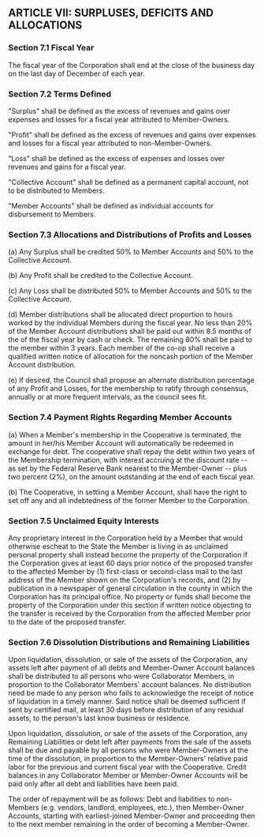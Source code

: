 ## ARTICLE VII:  SURPLUSES, DEFICITS AND ALLOCATIONS

### Section 7.1  Fiscal Year

The fiscal year of the Corporation shall end at the close
of the business day on the last day of December of each year.

### Section 7.2 Terms Defined

"Surplus" shall be defined as the excess of revenues and gains
over expenses and losses for a fiscal year attributed to
Member-Owners.

"Profit" shall be defined as the excess of revenues and gains
over expenses and losses for a fiscal year attributed to
non-Member-Owners.

“Loss” shall be defined as the excess of expenses and losses
over revenues and gains for a fiscal year.

"Collective Account" shall be defined as a permanent capital
account, not to be distributed to Members.

"Member Accounts" shall be defined as individual accounts for
disbursement to Members.

### Section 7.3  Allocations and Distributions of Profits and Losses

(a) Any Surplus shall be credited 50% to Member Accounts
    and 50% to the Collective Account.

(b) Any Profit shall be credited to the Collective Account.

(c) Any Loss shall be distributed 50% to Member Accounts
    and 50% to the Collective Account.

(d) Member distributions shall be allocated direct proportion to
    hours worked by the individual Members during the fiscal year.
    No less than 20% of the Member Account distributions shall be
    paid out within 8.5 months of the of the fiscal year by cash
    or check. The remaining 80% shall be paid to the member within
    3 years. Each member of the co-op shall receive a qualified
    written notice of allocation for the noncash portion of the
    Member Account distribution.

(e) If desired, the Council shall propose an alternate distribution
    percentage of any Profit and Losses, for the membership to
    ratify through consensus, annually or at more frequent
    intervals, as the council sees fit.

### Section 7.4  Payment Rights Regarding Member Accounts

(a) When a Member's membership in the Cooperative is terminated,
    the amount in her/his Member Account will automatically be
    redeemed in exchange for debt.  The cooperative shall repay
    the debt within two years of the Membership termination, with
    interest accruing at the discount rate -- as set by the Federal
    Reserve Bank nearest to the Member-Owner -- plus two percent
    (2%), on the amount outstanding at the end of each fiscal year.

(b) The Cooperative, in settling a Member Account, shall have the
    right to set off any and all indebtedness of the former Member
    to the Corporation.

### Section 7.5  Unclaimed Equity Interests

Any proprietary interest in the Corporation held by a Member that
would otherwise escheat to the State the Member is living in as
unclaimed personal property shall instead become the property of
the Corporation if the Corporation gives at least 60 days prior
notice of the proposed transfer to the affected Member by (1)
first-class or second-class mail to the last address of the Member
shown on the Corporation's records, and (2) by publication in a
newspaper of general circulation in the county in which the
Corporation has its principal office.  No property or funds shall
become the property of the Corporation under this section if
written notice objecting to the transfer is received by the
Corporation from the affected Member prior to the date of the
proposed transfer.

### Section 7.6  Dissolution Distributions and Remaining Liabilities

Upon liquidation, dissolution, or sale of the assets of the
Corporation, any assets left after payment of all debts and
Member-Owner Account balances shall be distributed to all persons
who were Collaborator Members, in proportion to the Collaborator
Members' account balances. No distribution need be made to any
person who fails to acknowledge the receipt of notice of
liquidation in a timely manner.  Said notice shall be deemed
sufficient if sent by certified mail, at least 30 days before
distribution of any residual assets, to the person's last know
business or residence.

Upon liquidation, dissolution, or sale of the assets of the
Corporation, any Remaining Liabilities or debt left after payments
from the sale of the assets shall be due and payable by all persons
who were Member-Owners at the time of the dissolution, in proportion
to the Member-Owners' relative paid labor for the previous and
current fiscal year with the Cooperative.  Credit balances in any
Collaborator Member or Member-Owner Accounts will be paid only after
all debt and liabilities have been paid.

The order of repayment will be as follows: Debt and liabilities to
non-Members (e.g. vendors, landlord, employees, etc.), then
Member-Owner Accounts, starting with earliest-joined Member-Owner
and proceeding then to the next member remaining in the order of
becoming a Member-Owner.